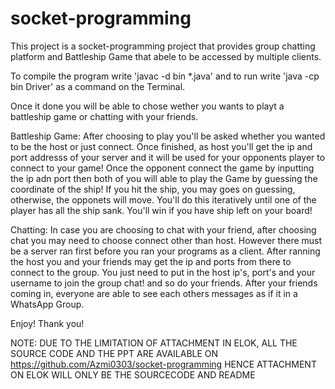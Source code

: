 # socket-programming

This project is a socket-programming project that provides group chatting platform and Battleship Game that abele to be accessed by multiple clients.

To compile the program write 'javac -d bin *.java' and to run write 'java -cp bin Driver' as a command on the Terminal.

Once it done you will be able to chose wether you wants to playt a battleship game or chatting with your friends.

Battleship Game:
After choosing to play you'll be asked whether you wanted to be the host or just connect. 
Once finished, as host you'll get the ip and port addresss of your server and it will be used for your opponents player to connect to your game!
Once the opponent connect the game by inputting the ip adn port then both of you will able to play the Game by guessing the coordinate of the ship!
If you hit the ship, you may goes on guessing, otherwise, the opponets will move. You'll do this iteratively until one of the player has all the ship sank.
You'll win if you have ship left on your board!

Chatting:
In case you are choosing to chat with your friend, after choosing chat you may need to choose connect other than host.
However there must be a server ran first before you ran your programs as a client. 
After ranning the host you and your friends may get the ip and ports from there to connect to the group.
You just need to put in the host ip's, port's and your username to join the group chat! and so do your friends.
After your friends coming in, everyone are able to see each others messages as if it in a WhatsApp Group.

Enjoy! Thank you!

NOTE: DUE TO THE LIMITATION OF ATTACHMENT IN ELOK, ALL THE SOURCE CODE AND THE PPT ARE AVAILABLE ON https://github.com/Azmi0303/socket-programming
HENCE ATTACHMENT ON ELOK WILL ONLY BE THE SOURCECODE AND README
